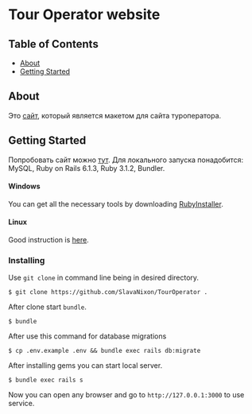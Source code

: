 # Tour Operator website

## Table of Contents

- [About](#about)
- [Getting Started](#getting_started)

## About <a name = "about"></a>
Это [сайт](https://tours-operator.herokuapp.com/ "click"), который является макетом для сайта туроператора.

## Getting Started <a name = "getting_started"></a>
Попробовать сайт можно [тут](https://tours-operator.herokuapp.com/ "click").
Для локального запуска понадобится: MySQL, Ruby on Rails 6.1.3, Ruby 3.1.2, Bundler.
#### Windows
You can get all the necessary tools by downloading [RubyInstaller](https://rubyinstaller.org/ "RubyInstaller").
#### Linux
Good instruction is [here](https://www.tutorialspoint.com/ruby-on-rails/rails-installation.htm "here").

### Installing

Use `git clone` in command line being in desired directory.

```
$ git clone https://github.com/SlavaNixon/TourOperator .
```

After clone start `bundle`.

```
$ bundle
```

After use this command for database migrations
```
$ cp .env.example .env && bundle exec rails db:migrate
```

After installing gems you can start local server.

```
$ bundle exec rails s
```

Now you can open any browser and go to `http://127.0.0.1:3000` to use service.
